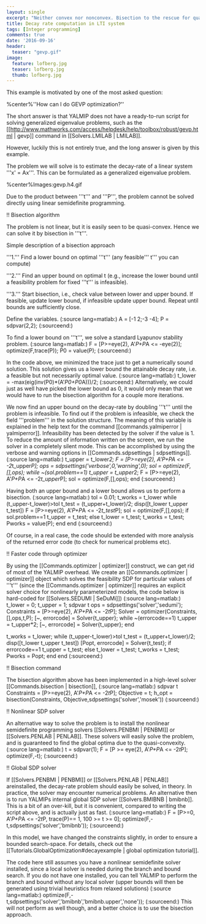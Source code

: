 ```yaml
---
layout: single
excerpt: "Neither convex nor nonconvex. Bisection to the rescue for quasi-convex semidefinite program"
title: Decay rate computation in LTI system
tags: [Integer programming]
comments: true
date: '2016-09-16'
header:
  teaser: "gevp.gif"
image:
  feature: lofberg.jpg
  teaser: lofberg.jpg
  thumb: lofberg.jpg
---
```


This example is motivated by one of the most asked question:

%center%''How can I do GEVP optimization?''

The short answer is that YALMIP does not have a ready-to-run script for solving generalized eigenvalue problems, such as the [[http://www.mathworks.com/access/helpdesk/help/toolbox/robust/gevp.html | gevp]] command in [[Solvers.LMILAB | LMILAB]].

However, luckily this is not entirely true, and the long answer is given by this example.

The problem we will solve is to estimate the decay-rate of a linear system '''x' = Ax'''. This can be formulated as a generalized eigenvalue problem.

%center%Images:gevp.h4.gif

Due to the product between '''t''' and '''P''', the problem cannot be solved directly using linear semidefinite programming.


!! Bisection algorithm

The problem is not linear, but it is easily seen to be quasi-convex. Hence we can solve it by bisection in '''t'''. 

Simple description of a bisection approach

'''1.''' Find a lower bound on optimal '''t''' (any feasible''' t''' you can compute)

'''2.''' Find an upper bound on optimal t (e.g., increase the lower bound until a feasibility problem for fixed '''t''' is infeasible). 

'''3.''' Start bisection, i.e., check value between lower and upper bound. If feasible, update lower bound, if infeasible update upper bound. Repeat until bounds are sufficiently close.

Define the variables.
(:source lang=matlab:)
A = [-1 2;-3 -4];
P = sdpvar(2,2);
(:sourceend:)
 
To find a lower bound on '''t''', we solve a standard Lyapunov stability problem.
(:source lang=matlab:)
F = [P>=eye(2), A'*P+P*A <= -eye(2)];
optimize(F,trace(P));
P0 = value(P);
(:sourceend:) 

In the code above, we minimized the trace just to get a numerically sound solution. This solution gives us a lower bound the attainable decay rate, i.e. a feasible but not necessarily optimal value. 
(:source lang=matlab:)
t_lower = -max(eig(inv(P0)*(A'*P0+P0*A)))/2;
(:sourceend:) 
Alternatively, we could just as well have picked the lower bound as 0, it would only mean that we would have to run the bisection algorithm for a couple more iterations.

We now find an upper bound on the decay-rate by doubling '''t''' until the problem is infeasible. To find out if the problem is infeasible, we check the field '''problem''' in the solution structure. The meaning of this variable is explained in the help text for the command [[commands.yalmiperror | yalmiperror]]. Infeasibility has been detected by the solver if the value is 1. To reduce the amount of information written on the screen, we run the solver in a completely silent mode. This can be accomplished by using the verbose and warning options in [[Commands.sdpsettings | sdpsettings]].
(:source lang=matlab:)
t_upper = t_lower*2;
F = [P>=eye(2), A'*P+P*A <= -2*t_upper*P];
ops = sdpsettings('verbose',0,'warning',0);
sol = optimize(F,[],ops);
while ~(sol.problem==1)
    t_upper = t_upper*2;
    F = [P>=eye(2), A'*P+P*A <= -2*t_upper*P];
    sol = optimize(F,[],ops);
end
(:sourceend:)

Having both an upper bound and a lower bound allows us to perform a bisection.
(:source lang=matlab:)
tol = 0.01;
t_works = t_lower
while (t_upper-t_lower)>tol
  t_test = (t_upper+t_lower)/2;
  disp([t_lower t_upper t_test])
  F = [P>=eye(2), A'*P+P*A <= -2*t_test*P];
  sol = optimize(F,[],ops);
  if sol.problem==1
    t_upper = t_test;
  else
    t_lower = t_test;
    t_works = t_test;
    Pworks = value(P);
 end
end
(:sourceend:) 

Of course, in a real case, the code should be extended with more analysis of the returned error code (to check for numerical problems etc).

!! Faster code through optimizer

By using the [[Commands.optimizer | optimizer]] construct, we can get rid of most of the YALMIP overhead. We create an [[Commands.optimizer | optimizer]] object which solves the feasibility SDP for particular values of '''t''' (since the [[Commands.optimizer | optimizer]] requires an explicit solver choice for nonlinearly parameterized models, the code below is hard-coded for [[Solvers.SEDUMI | SeDuMi]])
(:source lang=matlab:)
t_lower = 0;
t_upper = 1;
sdpvar t
ops = sdpsettings('solver','sedumi');
Constraints = [P>=eye(2), A'*P+P*A <= -2*t*P];
Solver = optimizer(Constraints,[],ops,t,P);
[~, errorcode] = Solver{t_upper};
while ~(errorcode==1)
    t_upper = t_upper*2;
    [~, errorcode] = Solver{t_upper};
end

t_works = t_lower;
while (t_upper-t_lower)>tol
    t_test = (t_upper+t_lower)/2;
    disp([t_lower t_upper t_test])
    [Popt, errorcode] = Solver{t_test};
    if errorcode==1
        t_upper = t_test;
    else
        t_lower = t_test;
        t_works = t_test;
        Pworks = Popt;
    end
end
(:sourceend:) 


!! Bisection command

The bisection algorithm above has been implemented in a high-level solver [[Commands.bisection | bisection]],
(:source lang=matlab:)
sdpvar t
Constraints = [P>=eye(2), A'*P+P*A <= -2*t*P];
Objective = t;
h_opt = bisection(Constraints, Objective,sdpsettings('solver','mosek'))
(:sourceend:)


!! Nonlinear SDP solver

An alternative way to solve the problem is to install the nonlinear semidefinite programming solvers [[Solvers.PENBMI | PENBMI]] or [[Solvers.PENLAB | PENLAB]]. These solvers will easily solve the problem, and is guaranteed to find the global optima due to the quasi-convexity.
(:source lang=matlab:)
t = sdpvar(1);
F = [P >= eye(2), A'*P+P*A <= -2*t*P];
optimize(F,-t);
(:sourceend:)

!! Global SDP solver

If [[Solvers.PENBMI | PENBMI]] or [[Solvers.PENLAB | PENLAB]] areinstalled, the decay-rate problem should easily be solved, in theory. In practice, the solver may encounter numerical problems. An alternative then is to run YALMIPs internal global SDP solver [[Solvers.BMIBNB | bmibnb]]. This is a bit of an over-kill, but it is convenient, compared to writing the script above, and is actually just as fast.
(:source lang=matlab:)
F = [P>=0, A'*P+P*A <= -2*t*P, trace(P)== 1, 100 >= t >= 0];
optimize(F,-t,sdpsettings('solver','bmibnb'));
(:sourceend:)

In this model, we have changed the constraints slightly, in order to ensure a bounded search-space. For details, check out the [[Tutorials.GlobalOptimization#decayexample | global optimization tutorial]].

The code here still assumes you have a nonlinear semidefinite solver installed, since a local solver is needed during the branch and bound search. If you do not have one installed, you can tell YALMIP to perform the branch and bound without any local solver (upper bounds will then be generated using trivial heuristics from relaxed solutions)
(:source lang=matlab:)
optimize(F,-t,sdpsettings('solver','bmibnb','bmibnb.upper','none'));
(:sourceend:)
This will not perform as well though, and a better choice is to use the bisection approach.

